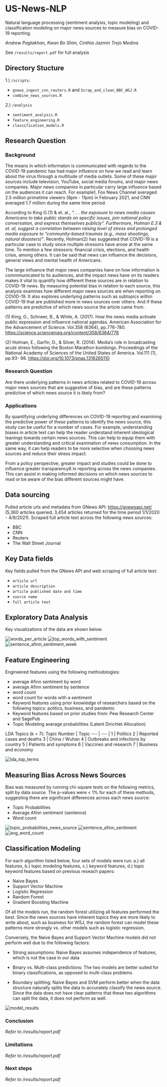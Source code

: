 # US-News-NLP
Natural language processing (sentiment analysis, topic modeling) and classification modeling on major news sources to measure bias on COVID-19 reporting.

*Andrew Pagtakhan, Kwan Bo Shim, Cinthia Jazmin Trejo Medina*


See ```/results/report.pdf``` for full analysis

## Directory Stucture
1.) ```/scripts```: 
- ```gnews_ingest_cnn_reuters.R``` and ```Scrap_and_clean_BBC_WSJ.R```
- ```combine_news_sources.R```

2.) ```/analysis```
- ```sentiment_analysis.R```
- ```feature_engineering.R```
- ```classification_models.R```

## Research Question

### Background
The means in which informaton is communicated with regards to the COVID-19 pandemic has had major
influence on how we read and learn about the virus through a multitude of media outlets. Some of these
major sources include television, YouTube, social media forums, and major news companies. Major news
companies in particular carry large influence based on the audiences it can reach. For example1, Fox News
Channel averaged 2.5 million primetime viewers (8pm - 11pm) in February 2021, and CNN averaged 1.7
million during the same time period.

According to King G.(1) & et. al., *“. . . the exposure to news media causes Americans to take public stands on
specific issues, join national policy conversation, and express themselves publicly”. Furthermore, Holman E.3 &
et. al, suggest a correlation between raising level of stress and prolonged media exposure to “community-based
traumas (e.g., mass shootings, natural disasters)”*. Recently, Holman(2) has suggested that COVID-19 is a
particular case to study since multiple stressors have arose at the same time. To mention a few stressors:
financial crisis, elections, and health crisis, among others. It can be said that news can influence the decisions,
general views and mental health of Americans.

The large influence that major news companies have on how information is commmunicated to its audiences,
and the impact news have on its readers makes it vital to quantify how different these sources are in relation
to COVID-19 news. By measuring potential bias in relation to each source, this analysis examines how
different major news sources are when reporting on COVID-19. It also explores underlying patterns such as
subtopics within COVID-19 that are published more in news sources over others. And if these patterns are
predictive of which news source the article came from.

(1) King, G., Schneer, B., & White, A. (2017). How the news media activate public expression and influence
national agendas. American Association for the Advancement of Science. Vol.358 (6364), pp.776-780.
https://science.sciencemag.org/content/358/6364/776

(2) Holman, E., Garfin, D., & Silver, R. (2014). Media’s role in broadcasting acute stress following the Boston
Marathon bombings. Proceedings of the National Academy of Sciences of the United States of America.
Vol.111 (1), pp.93- 98. https://doi.org/10.1073/pnas.1316265110

### Research Question
Are there underlying patterns in news articles related to COVID-19 across major news sources that are
suggestive of bias, and are these patterns predictive of which news source it is likely from?
### Applications
By quantifying underlying differences on COVID-19 reporting and examining the predictive power of these
patterns to identify the news source, this study can be useful for a number of cases. For example, understanding
biases in article text can help the reader understand inherent ideological leanings towards certain news sources.
This can help to equip them with greater understanding and critical examination of news consumption. In
the same way, it can help readers to be more selective when choosing news sources and reduce their stress
impact. 

From a policy perspective, greater impact and studies could be done to influence greater transparency6 in
reporting across the news companies. This can assist in making informed decisions on which news sources to
read or be aware of the bias different sources might have.

## Data sourcing
Pulled article urls and metadata from GNews API: https://gnewsapi.net/ (5,360 articles queried, 3,454 articles returned for the time period 1/1/2020 - 4/9/2021). Scraped full article text across the following news sources:
- BBC
- CNN
- Reuters
- The Wall Street Journal

## Key Data fields
Key fields pulled from the GNews API and web scraping of full article text:
- ```article url```
- ```article description```
- ```article published date and time```
- ```source name```
- ```full article text```

## Exploratory Data Analysis

Key visualizations of the data are shown below.

![words_per_article](https://user-images.githubusercontent.com/60185641/117580019-cda22900-b0c3-11eb-804a-e8f375804db3.png)
![top_words_with_sentiment](https://user-images.githubusercontent.com/60185641/117580022-d266dd00-b0c3-11eb-8cc3-f3c7ce6a25ca.png)
![sentence_afinn_sentiment_week](https://user-images.githubusercontent.com/60185641/117580027-d85cbe00-b0c3-11eb-883d-38ee9567057b.png)


## Feature Engineering

Engineered features using the following methodologies:
- average Afinn sentiment by word
- average Afinn sentiment by sentence
- word count
- word count for words with a sentiment
- Keyword features using prior knowledge of researchers based on the following topics: politics, business, and pandemic
- Keyword features based on prior studies from: Pew Research Center and SagePub
- Topic Modeling average probabilities (Latent Dirichlet Allocation)

LDA Topics (k = 7):
Topic Number | Topic
--- | --- |
1 | Politics 
2 | Reported cases and deaths
3 | China / Wuhan
4 | Outbreaks and infections by country
5 | Patients and symptoms
6 | Vaccines and research
7 | Business and economy

![lda_top_terms](https://user-images.githubusercontent.com/60185641/117580170-a730bd80-b0c4-11eb-99cd-4ce763fe32d9.png)


## Measuring Bias Across News Sources

Bias was measured by running chi-square tests on the following metrics, split by data source. 
The p-values were < 1% for each of these methods, suggesting there are significant differences across each news source:
- Topic Probabilities
- Average Afinn sentiment (sentence)
- Word count

![topic_probabilities_news_source](https://user-images.githubusercontent.com/60185641/117580042-ead6f780-b0c3-11eb-92ae-3736bde75dca.png)
![sentence_afinn_sentiment](https://user-images.githubusercontent.com/60185641/117580071-04783f00-b0c4-11eb-94ce-8bf273fb66b1.png)
![avg_word_count](https://user-images.githubusercontent.com/60185641/117580055-f4f8f600-b0c3-11eb-838d-57d1fc9afacd.png)

## Classification Modeling

For each algorithm listed below, four sets of models were run: a.) all features, b.) topic modeling features, c.) keyword features, d.) topic keyword features based on previous reseach papers:

- Naive Bayes
- Support Vector Machine
- Logistic Regression
- Random Forest
- Gradient Boosting Machine

Of all the models run, the random forest utilizing all features performed the best. Since the news sources have inherent topics they are more likely to write about, 
such as business for WSJ, the random forest can model these patterns more strongly vs. other models such as logistic regression.

Conversely, the Naive Bayes and Support Vector Machine models did not perform well due to the following factors:

- Strong assumptions: Naive Bayes assumes independence of features, which is not the case in our data

- Binary vs. Multi-class predictions: The two models are better suited for binary classifications, 
as opposed to multi-class problems

- Boundary splitting: Naive Bayes and SVM perform better when the data structure naturally splits 
the data to accurately classify the news source. Since the data does not have clear patterns that 
these two algorithms can split the data, it does not perform as well.

![model_results](https://user-images.githubusercontent.com/60185641/117589543-1a9ff280-b0f8-11eb-991f-919c42bafb51.png)



### Conclusion
*Refer to /results/report.pdf*

### Limitations
*Refer to /results/report.pdf*

### Next steps
*Refer to /results/report.pdf*
